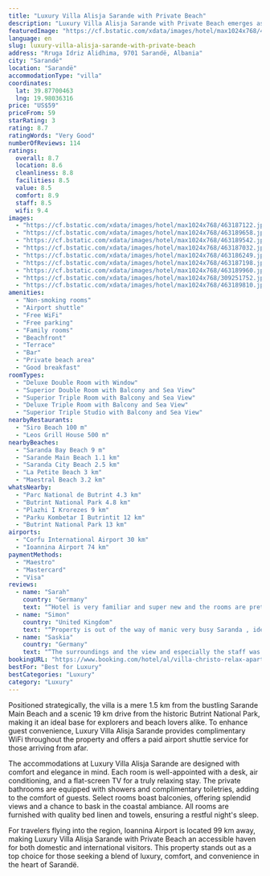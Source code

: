 ```yaml
---
title: "Luxury Villa Alisja Sarande with Private Beach"
description: "Luxury Villa Alisja Sarande with Private Beach emerges as a premier destination for travelers seeking an exclusive retreat in Sarandë, just a stone's throw away from the serene Saranda Bay Beach."
featuredImage: "https://cf.bstatic.com/xdata/images/hotel/max1024x768/463187122.jpg?k=65cba4c04a2eab0f198c736e1a3a6d227fbc4d0a7386dcacdeb246a99517c4f4&o=&hp=1"
language: en
slug: luxury-villa-alisja-sarande-with-private-beach
address: "Rruga Idriz Alidhima, 9701 Sarandë, Albania"
city: "Sarandë"
location: "Sarandë"
accommodationType: "villa"
coordinates:
  lat: 39.87700463
  lng: 19.98036316
price: "US$59"
priceFrom: 59
starRating: 3
rating: 8.7
ratingWords: "Very Good"
numberOfReviews: 114
ratings:
  overall: 8.7
  location: 8.6
  cleanliness: 8.8
  facilities: 8.5
  value: 8.5
  comfort: 8.9
  staff: 8.5
  wifi: 9.4
images:
  - "https://cf.bstatic.com/xdata/images/hotel/max1024x768/463187122.jpg?k=65cba4c04a2eab0f198c736e1a3a6d227fbc4d0a7386dcacdeb246a99517c4f4&o=&hp=1"
  - "https://cf.bstatic.com/xdata/images/hotel/max1024x768/463189658.jpg?k=29d59d3dc748f5e0b5aaf6166365dd626d0fe9bf4cedf28d7b4e810109eaa5fc&o=&hp=1"
  - "https://cf.bstatic.com/xdata/images/hotel/max1024x768/463189542.jpg?k=66cdb5597c04f3ab6c4d48a4bd828c784d98d06660bd4c1506f6152aa2198e68&o=&hp=1"
  - "https://cf.bstatic.com/xdata/images/hotel/max1024x768/463187032.jpg?k=fb0afff19908987c14c94ff3fb1d4dd0158c99b831adbc6ecaf5240dc46c171e&o=&hp=1"
  - "https://cf.bstatic.com/xdata/images/hotel/max1024x768/463186249.jpg?k=4156014a15854bc5978004a4a68a939dcaf0453563afd2af22746a6405405686&o=&hp=1"
  - "https://cf.bstatic.com/xdata/images/hotel/max1024x768/463187198.jpg?k=4a93d69a57a0353860034626d519f3c331e358115d2754badd989a8a3ede66e2&o=&hp=1"
  - "https://cf.bstatic.com/xdata/images/hotel/max1024x768/463189960.jpg?k=37abc05a547123f8419a415cd0cd86e6056e926524d2d47079444122a2ce15c4&o=&hp=1"
  - "https://cf.bstatic.com/xdata/images/hotel/max1024x768/309251752.jpg?k=10386e595db296c26c211591ce1a698b79ffbb84d890f513b32c1dd1f33e1285&o=&hp=1"
  - "https://cf.bstatic.com/xdata/images/hotel/max1024x768/463189810.jpg?k=af65125260a23a002fdd921c0224fd60e5b2388814b69f6f71425271315bb356&o=&hp=1"
amenities:
  - "Non-smoking rooms"
  - "Airport shuttle"
  - "Free WiFi"
  - "Free parking"
  - "Family rooms"
  - "Beachfront"
  - "Terrace"
  - "Bar"
  - "Private beach area"
  - "Good breakfast"
roomTypes:
  - "Deluxe Double Room with Window"
  - "Superior Double Room with Balcony and Sea View"
  - "Superior Triple Room with Balcony and Sea View"
  - "Deluxe Triple Room with Balcony and Sea View"
  - "Superior Triple Studio with Balcony and Sea View"
nearbyRestaurants:
  - "Siro Beach 100 m"
  - "Leos Grill House 500 m"
nearbyBeaches:
  - "Saranda Bay Beach 9 m"
  - "Sarande Main Beach 1.1 km"
  - "Saranda City Beach 2.5 km"
  - "La Petite Beach 3 km"
  - "Maestral Beach 3.2 km"
whatsNearby:
  - "Parc National de Butrint 4.3 km"
  - "Butrint National Park 4.8 km"
  - "Plazhi I Krorezes 9 km"
  - "Parku Kombetar I Butrintit 12 km"
  - "Butrint National Park 13 km"
airports:
  - "Corfu International Airport 30 km"
  - "Ioannina Airport 74 km"
paymentMethods:
  - "Maestro"
  - "Mastercard"
  - "Visa"
reviews:
  - name: "Sarah"
    country: "Germany"
    text: "“Hotel is very familiar and super new and the rooms are pretty and clean! The staff even washed our clothes when we asked for it. Location nice next to the sea.”"
  - name: "Simon"
    country: "United Kingdom"
    text: "“Property is out of the way of manic very busy Saranda , ideally you need a car if you want to get about , private beach was just perfect , also has diving board straight into the sea , family owned & they all chip in to make your stay perfect ,...”"
  - name: "Saskia"
    country: "Germany"
    text: "“The surroundings and the view and especially the staff was very friendly and helpful. The food was really nice too!”"
bookingURL: "https://www.booking.com/hotel/al/villa-christo-relax-apartments.en-gb.html?aid=8035640"
bestFor: "Best for Luxury"
bestCategories: "Luxury"
category: "Luxury"
---
```


Positioned strategically, the villa is a mere 1.5 km from the bustling Sarande Main Beach and a scenic 19 km drive from the historic Butrint National Park, making it an ideal base for explorers and beach lovers alike. To enhance guest convenience, Luxury Villa Alisja Sarande provides complimentary WiFi throughout the property and offers a paid airport shuttle service for those arriving from afar.

The accommodations at Luxury Villa Alisja Sarande are designed with comfort and elegance in mind. Each room is well-appointed with a desk, air conditioning, and a flat-screen TV for a truly relaxing stay. The private bathrooms are equipped with showers and complimentary toiletries, adding to the comfort of guests. Select rooms boast balconies, offering splendid views and a chance to bask in the coastal ambiance. All rooms are furnished with quality bed linen and towels, ensuring a restful night's sleep.

For travelers flying into the region, Ioannina Airport is located 99 km away, making Luxury Villa Alisja Sarande with Private Beach an accessible haven for both domestic and international visitors. This property stands out as a top choice for those seeking a blend of luxury, comfort, and convenience in the heart of Sarandë.
